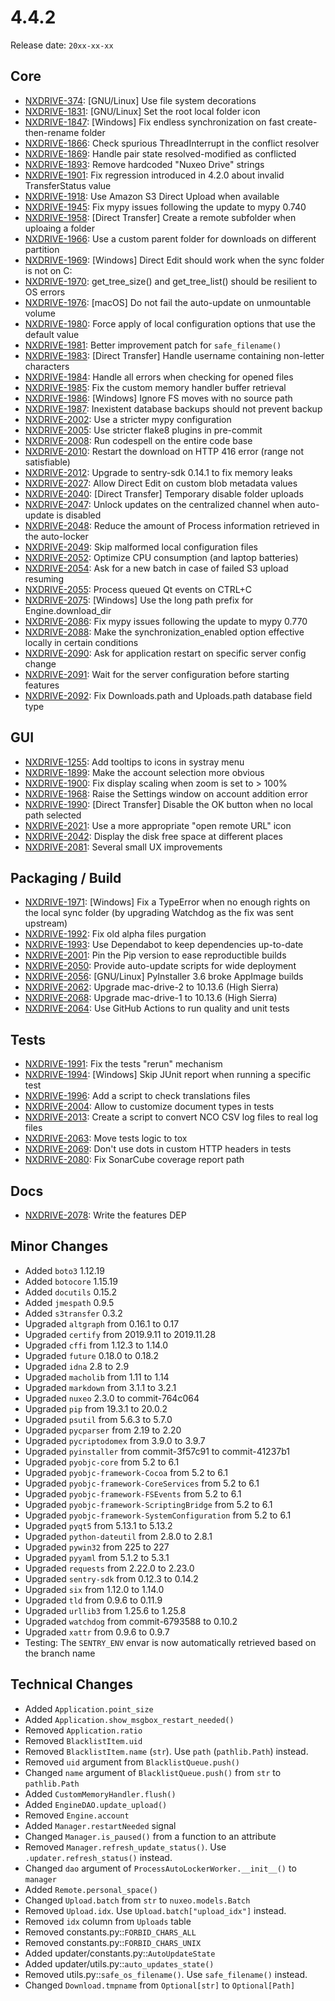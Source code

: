 # 4.4.2

Release date: `20xx-xx-xx`

## Core

- [NXDRIVE-374](https://jira.nuxeo.com/browse/NXDRIVE-374): [GNU/Linux] Use file system decorations
- [NXDRIVE-1831](https://jira.nuxeo.com/browse/NXDRIVE-1831): [GNU/Linux] Set the root local folder icon
- [NXDRIVE-1847](https://jira.nuxeo.com/browse/NXDRIVE-1847): [Windows] Fix endless synchronization on fast create-then-rename folder
- [NXDRIVE-1866](https://jira.nuxeo.com/browse/NXDRIVE-1866): Check spurious ThreadInterrupt in the conflict resolver
- [NXDRIVE-1869](https://jira.nuxeo.com/browse/NXDRIVE-1869): Handle pair state resolved-modified as conflicted
- [NXDRIVE-1893](https://jira.nuxeo.com/browse/NXDRIVE-1893): Remove hardcoded "Nuxeo Drive" strings
- [NXDRIVE-1901](https://jira.nuxeo.com/browse/NXDRIVE-1901): Fix regression introduced in 4.2.0 about invalid TransferStatus value
- [NXDRIVE-1918](https://jira.nuxeo.com/browse/NXDRIVE-1918): Use Amazon S3 Direct Upload when available
- [NXDRIVE-1945](https://jira.nuxeo.com/browse/NXDRIVE-1945): Fix mypy issues following the update to mypy 0.740
- [NXDRIVE-1958](https://jira.nuxeo.com/browse/NXDRIVE-1958): [Direct Transfer] Create a remote subfolder when uploaing a folder
- [NXDRIVE-1966](https://jira.nuxeo.com/browse/NXDRIVE-1966): Use a custom parent folder for downloads on different partition
- [NXDRIVE-1969](https://jira.nuxeo.com/browse/NXDRIVE-1969): [Windows] Direct Edit should work when the sync folder is not on C:
- [NXDRIVE-1970](https://jira.nuxeo.com/browse/NXDRIVE-1970): get_tree_size() and get_tree_list() should be resilient to OS errors
- [NXDRIVE-1976](https://jira.nuxeo.com/browse/NXDRIVE-1976): [macOS] Do not fail the auto-update on unmountable volume
- [NXDRIVE-1980](https://jira.nuxeo.com/browse/NXDRIVE-1980): Force apply of local configuration options that use the default value
- [NXDRIVE-1981](https://jira.nuxeo.com/browse/NXDRIVE-1981): Better improvement patch for `safe_filename()`
- [NXDRIVE-1983](https://jira.nuxeo.com/browse/NXDRIVE-1983): [Direct Transfer] Handle username containing non-letter characters
- [NXDRIVE-1984](https://jira.nuxeo.com/browse/NXDRIVE-1984): Handle all errors when checking for opened files
- [NXDRIVE-1985](https://jira.nuxeo.com/browse/NXDRIVE-1985): Fix the custom memory handler buffer retrieval
- [NXDRIVE-1986](https://jira.nuxeo.com/browse/NXDRIVE-1986): [Windows] Ignore FS moves with no source path
- [NXDRIVE-1987](https://jira.nuxeo.com/browse/NXDRIVE-1987): Inexistent database backups should not prevent backup
- [NXDRIVE-2002](https://jira.nuxeo.com/browse/NXDRIVE-2002): Use a stricter mypy configuration
- [NXDRIVE-2005](https://jira.nuxeo.com/browse/NXDRIVE-2005): Use stricter flake8 plugins in pre-commit
- [NXDRIVE-2008](https://jira.nuxeo.com/browse/NXDRIVE-2008): Run codespell on the entire code base
- [NXDRIVE-2010](https://jira.nuxeo.com/browse/NXDRIVE-2010): Restart the download on HTTP 416 error (range not satisfiable)
- [NXDRIVE-2012](https://jira.nuxeo.com/browse/NXDRIVE-2012): Upgrade to sentry-sdk 0.14.1 to fix memory leaks
- [NXDRIVE-2027](https://jira.nuxeo.com/browse/NXDRIVE-2027): Allow Direct Edit on custom blob metadata values
- [NXDRIVE-2040](https://jira.nuxeo.com/browse/NXDRIVE-2040): [Direct Transfer] Temporary disable folder uploads
- [NXDRIVE-2047](https://jira.nuxeo.com/browse/NXDRIVE-2047): Unlock updates on the centralized channel when auto-update is disabled
- [NXDRIVE-2048](https://jira.nuxeo.com/browse/NXDRIVE-2048): Reduce the amount of Process information retrieved in the auto-locker
- [NXDRIVE-2049](https://jira.nuxeo.com/browse/NXDRIVE-2049): Skip malformed local configuration files
- [NXDRIVE-2052](https://jira.nuxeo.com/browse/NXDRIVE-2052): Optimize CPU consumption (and laptop batteries)
- [NXDRIVE-2054](https://jira.nuxeo.com/browse/NXDRIVE-2054): Ask for a new batch in case of failed S3 upload resuming
- [NXDRIVE-2055](https://jira.nuxeo.com/browse/NXDRIVE-2055): Process queued Qt events on CTRL+C
- [NXDRIVE-2075](https://jira.nuxeo.com/browse/NXDRIVE-2075): [Windows] Use the long path prefix for Engine.download_dir
- [NXDRIVE-2086](https://jira.nuxeo.com/browse/NXDRIVE-2086): Fix mypy issues following the update to mypy 0.770
- [NXDRIVE-2088](https://jira.nuxeo.com/browse/NXDRIVE-2088): Make the synchronization_enabled option effective locally in certain conditions
- [NXDRIVE-2090](https://jira.nuxeo.com/browse/NXDRIVE-2090): Ask for application restart on specific server config change
- [NXDRIVE-2091](https://jira.nuxeo.com/browse/NXDRIVE-2091): Wait for the server configuration before starting features
- [NXDRIVE-2092](https://jira.nuxeo.com/browse/NXDRIVE-2092): Fix Downloads.path and Uploads.path database field type


## GUI

- [NXDRIVE-1255](https://jira.nuxeo.com/browse/NXDRIVE-1255): Add tooltips to icons in systray menu
- [NXDRIVE-1899](https://jira.nuxeo.com/browse/NXDRIVE-1899): Make the account selection more obvious
- [NXDRIVE-1900](https://jira.nuxeo.com/browse/NXDRIVE-1900): Fix display scaling when zoom is set to > 100%
- [NXDRIVE-1968](https://jira.nuxeo.com/browse/NXDRIVE-1968): Raise the Settings window on account addition error
- [NXDRIVE-1990](https://jira.nuxeo.com/browse/NXDRIVE-1990): [Direct Transfer] Disable the OK button when no local path selected
- [NXDRIVE-2021](https://jira.nuxeo.com/browse/NXDRIVE-2021): Use a more appropriate "open remote URL" icon
- [NXDRIVE-2042](https://jira.nuxeo.com/browse/NXDRIVE-2042): Display the disk free space at different places
- [NXDRIVE-2081](https://jira.nuxeo.com/browse/NXDRIVE-2081): Several small UX improvements

## Packaging / Build

- [NXDRIVE-1971](https://jira.nuxeo.com/browse/NXDRIVE-1971): [Windows] Fix a TypeError when no enough rights on the local sync folder (by upgrading Watchdog as the fix was sent upstream)
- [NXDRIVE-1992](https://jira.nuxeo.com/browse/NXDRIVE-1992): Fix old alpha files purgation
- [NXDRIVE-1993](https://jira.nuxeo.com/browse/NXDRIVE-1993): Use Dependabot to keep dependencies up-to-date
- [NXDRIVE-2001](https://jira.nuxeo.com/browse/NXDRIVE-2001): Pin the Pip version to ease reproductible builds
- [NXDRIVE-2050](https://jira.nuxeo.com/browse/NXDRIVE-2050): Provide auto-update scripts for wide deployment
- [NXDRIVE-2056](https://jira.nuxeo.com/browse/NXDRIVE-2056): [GNU/Linux] PyInstaller 3.6 broke AppImage builds
- [NXDRIVE-2062](https://jira.nuxeo.com/browse/NXDRIVE-2062): Upgrade mac-drive-2 to 10.13.6 (High Sierra)
- [NXDRIVE-2068](https://jira.nuxeo.com/browse/NXDRIVE-2068): Upgrade mac-drive-1 to 10.13.6 (High Sierra)
- [NXDRIVE-2064](https://jira.nuxeo.com/browse/NXDRIVE-2064): Use GitHub Actions to run quality and unit tests

## Tests

- [NXDRIVE-1991](https://jira.nuxeo.com/browse/NXDRIVE-1991): Fix the tests "rerun" mechanism
- [NXDRIVE-1994](https://jira.nuxeo.com/browse/NXDRIVE-1994): [Windows] Skip JUnit report when running a specific test
- [NXDRIVE-1996](https://jira.nuxeo.com/browse/NXDRIVE-1996): Add a script to check translations files
- [NXDRIVE-2004](https://jira.nuxeo.com/browse/NXDRIVE-2004): Allow to customize document types in tests
- [NXDRIVE-2013](https://jira.nuxeo.com/browse/NXDRIVE-2013): Create a script to convert NCO CSV log files to real log files
- [NXDRIVE-2063](https://jira.nuxeo.com/browse/NXDRIVE-2063): Move tests logic to tox
- [NXDRIVE-2069](https://jira.nuxeo.com/browse/NXDRIVE-2069): Don't use dots in custom HTTP headers in tests
- [NXDRIVE-2080](https://jira.nuxeo.com/browse/NXDRIVE-2080): Fix SonarCube coverage report path

## Docs

- [NXDRIVE-2078](https://jira.nuxeo.com/browse/NXDRIVE-2078): Write the features DEP

## Minor Changes

- Added `boto3` 1.12.19
- Added `botocore` 1.15.19
- Added `docutils` 0.15.2
- Added `jmespath` 0.9.5
- Added `s3transfer` 0.3.2
- Upgraded `altgraph` from 0.16.1 to 0.17
- Upgraded `certify` from 2019.9.11 to 2019.11.28
- Upgraded `cffi` from 1.12.3 to 1.14.0
- Upgraded `future` 0.18.0 to 0.18.2
- Upgraded `idna` 2.8 to 2.9
- Upgraded `macholib` from 1.11 to 1.14
- Upgraded `markdown` from 3.1.1 to 3.2.1
- Upgraded `nuxeo` 2.3.0 to commit-764c064
- Upgraded `pip` from 19.3.1 to 20.0.2
- Upgraded `psutil` from 5.6.3 to 5.7.0
- Upgraded `pycparser` from 2.19 to 2.20
- Upgraded `pycriptodomex` from 3.9.0 to 3.9.7
- Upgraded `pyinstaller` from commit-3f57c91 to commit-41237b1
- Upgraded `pyobjc-core` from 5.2 to 6.1
- Upgraded `pyobjc-framework-Cocoa` from 5.2 to 6.1
- Upgraded `pyobjc-framework-CoreServices` from 5.2 to 6.1
- Upgraded `pyobjc-framework-FSEvents` from 5.2 to 6.1
- Upgraded `pyobjc-framework-ScriptingBridge` from 5.2 to 6.1
- Upgraded `pyobjc-framework-SystemConfiguration` from 5.2 to 6.1
- Upgraded `pyqt5` from 5.13.1 to 5.13.2
- Upgraded `python-dateutil` from 2.8.0 to 2.8.1
- Upgraded `pywin32` from 225 to 227
- Upgraded `pyyaml` from 5.1.2 to 5.3.1
- Upgraded `requests` from 2.22.0 to 2.23.0
- Upgraded `sentry-sdk` from 0.12.3 to 0.14.2
- Upgraded `six` from 1.12.0 to 1.14.0
- Upgraded `tld` from 0.9.6 to 0.11.9
- Upgraded `urllib3` from 1.25.6 to 1.25.8
- Upgraded `watchdog` from commit-6793588 to 0.10.2
- Upgraded `xattr` from 0.9.6 to 0.9.7
- Testing: The `SENTRY_ENV` envar is now automatically retrieved based on the branch name

## Technical Changes

- Added `Application.point_size`
- Added `Application.show_msgbox_restart_needed()`
- Removed `Application.ratio`
- Removed `BlacklistItem.uid`
- Removed `BlacklistItem.name` (`str`). Use `path` (`pathlib.Path`) instead.
- Removed `uid` argument from `BlacklistQueue.push()`
- Changed `name` argument of `BlacklistQueue.push()` from `str` to `pathlib.Path`
- Added `CustomMemoryHandler.flush()`
- Added `EngineDAO.update_upload()`
- Removed `Engine.account`
- Added `Manager.restartNeeded` signal
- Changed `Manager.is_paused()` from a function to an attribute
- Removed `Manager.refresh_update_status()`. Use `.updater.refresh_status()` instead.
- Changed `dao` argument of `ProcessAutoLockerWorker.__init__()` to `manager`
- Added `Remote.personal_space()`
- Changed `Upload.batch` from `str` to `nuxeo.models.Batch`
- Removed `Upload.idx`. Use `Upload.batch["upload_idx"]` instead.
- Removed `idx` column from `Uploads` table
- Removed constants.py::`FORBID_CHARS_ALL`
- Removed constants.py::`FORBID_CHARS_UNIX`
- Added updater/constants.py::`AutoUpdateState`
- Added updater/utils.py::`auto_updates_state()`
- Removed utils.py::`safe_os_filename()`. Use `safe_filename()` instead.
- Changed `Download.tmpname` from `Optional[str]` to `Optional[Path]`
